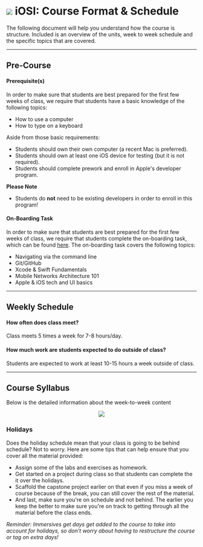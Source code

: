 # ![](https://ga-dash.s3.amazonaws.com/production/assets/logo-9f88ae6c9c3871690e33280fcf557f33.png) iOSI: Course Format & Schedule

The following document will help you understand how the course is structure. Included is an overview of the units, week to week schedule and the specific topics that are covered.

---

## Pre-Course

#### Prerequisite(s)

In order to make sure that students are best prepared for the first few weeks of class, we require that students have a basic knowledge of the following topics:

- How to use a computer
- How to type on a keyboard

Aside from those basic requirements:

- Students should own their own computer (a recent Mac is preferred).
- Students should own at least one iOS device for testing (but it is not required).
- Students should complete prework and enroll in Apple's developer program.

**Please Note**
- Students do **not** need to be existing developers in order to enroll in this program!

#### On-Boarding Task

In order to make sure that students are best prepared for the first few weeks of class, we require that students complete the on-boarding task, which can be found [here](https://github.com/generalassembly-studio/iosi-precourse-onboarding). The on-boarding task covers the following topics:

* Navigating via the command line
* Git/GitHub
* Xcode & Swift Fundamentals
* Mobile Networks Architecture 101
* Apple & iOS tech and UI basics

---

## Weekly Schedule

#### How often does class meet?
Class meets 5 times a week for 7-8 hours/day.

#### How much work are students expected to do outside of class?
Students are expected to work at least 10-15 hours a week outside of class.

---

## Course Syllabus

Below is the detailed information about the week-to-week content


<p align="center">
  <img src="/resources/syllabus/iosi-high-level-syllabus.001.jpg">
</p>


<!-- A link to the keynote template for the high level syllabus can be found in the `getting-started` folder. Find the `assets` folder and open up the `high-level-syllabus.key` file. -->

### Holidays

Does the holiday schedule mean that your class is going to be behind schedule? Not to worry. Here are some tips that can help ensure that you cover all the material provided:

- Assign some of the labs and exercises as homework.
- Get started on a project during class so that students can complete the it over the holidays.
- Scaffold the capstone project earlier on that even if you miss a week of course because of the break, you can still cover the rest of the material.
- And last, make sure you're on schedule and not behind. The earlier you keep the better to make sure you're on track to getting through all the material before the class ends.

*Reminder: Immersives get days get added to the course to take into account for holidays, so don't worry about having to restructure the course or tag on extra days!*
